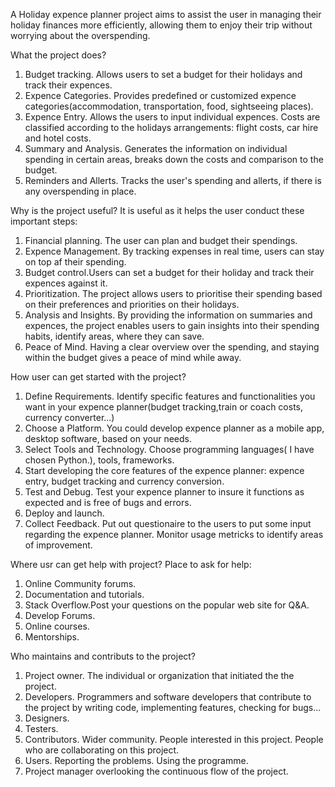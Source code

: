 A Holiday expence planner project aims to assist the user in managing their holiday finances more efficiently, allowing them to enjoy their trip without worrying about the overspending.

What the project does?
1. Budget tracking. Allows users to set a budget for their holidays and track their expences.
2. Expence Categories.  Provides predefined or customized expence categories(accommodation, transportation, food, sightseeing places).
3. Expence Entry. Allows the users to input individual expences. Costs are classified according to the holidays arrangements: flight costs, car hire and hotel costs.
4. Summary and Analysis. Generates the information on individual spending in certain areas, breaks down the costs and comparison to the budget.
5. Reminders and Allerts. Tracks the user's spending and allerts, if there is any overspending in place.

Why is the project useful?
It is useful as it helps the user conduct these important steps:
1. Financial planning. The user can plan and budget their spendings.
2. Expence Management. By tracking expenses in real time, users can stay on top af their spending.
3. Budget control.Users can set a budget for their holiday and track their expences against it.
4. Prioritization. The project allows users to prioritise their spending based on their preferences and priorities on their holidays.
5. Analysis and Insights. By providing the information on summaries and expences, the project enables users to gain insights into their spending habits, identify areas, where they can save.
6. Peace of Mind. Having a clear overview over the spending, and staying within the budget gives a peace of mind while away.

How user can get started with the project?
1. Define Requirements. Identify specific features and functionalities you want in your expence planner(budget tracking,train or coach costs, currency converter...)
2. Choose a Platform. You could develop expence planner as a mobile app, desktop software, based on your needs.
3. Select Tools and Technology. Choose programming languages( I have chosen Python.), tools, frameworks.
4. Start developing the core features of the expence planner: expence entry, budget tracking and currency conversion.
5. Test and Debug. Test your expence planner to insure it functions as expected and is free of bugs and errors.
6. Deploy and launch.
7. Collect Feedback. Put out questionaire to the users to put some input regarding the expence planner. Monitor usage metricks to identify areas of improvement.

Where usr can get help with project?
Place to ask for help:
1. Online Community forums.
2. Documentation and tutorials.
3. Stack Overflow.Post your questions on the popular web site for Q&A.
4. Develop Forums.
5. Online courses.
6. Mentorships.

Who maintains and contributs to the project?
1. Project owner. The individual or organization that initiated the the project.
2. Developers. Programmers and software developers that contribute to the project by writing code, implementing features, checking for bugs...
3. Designers.
4. Testers.
5. Contributors. Wider community. People interested in this project. People who are collaborating on this project.
6. Users. Reporting the problems. Using the programme.
7. Project manager overlooking the continuous flow of the project.


   
   
